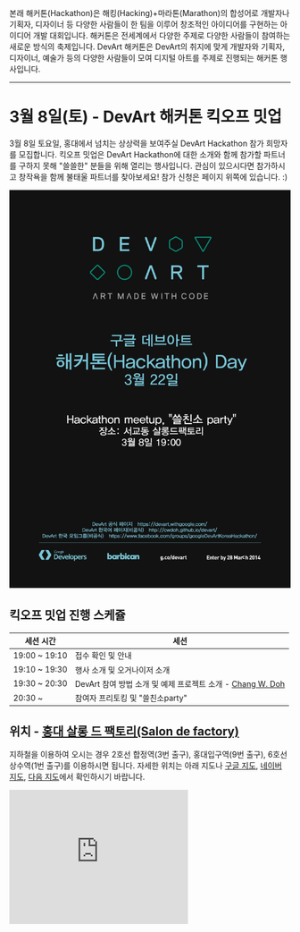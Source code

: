 본래 해커톤(Hackathon)은 해킹(Hacking)+마라톤(Marathon)의 합성어로 개발자나 기획자, 디자이너 등 다양한 사람들이 한 팀을 이루어 창조적인 아이디어를 구현하는 아이디어 개발 대회입니다. 해커톤은 전세계에서 다양한 주제로 다양한 사람들이 참여하는 새로운 방식의 축제입니다. DevArt 해커톤은 DevArt의 취지에 맞게 개발자와 기획자, 디자이너, 예술가 등의 다양한 사람들이 모여 디지털 아트를 주제로 진행되는 해커톤 행사입니다.

---

# 3월 8일(토) - DevArt 해커톤 킥오프 밋업

3월 8일 토요일, 홍대에서 넘치는 상상력을 보여주실 DevArt Hackathon 참가 희망자를 모집합니다. 킥오프 밋업은 DevArt Hackathon에 대한 소개와 함께 참가할 파트너를 구하지 못해 "쓸쓸한" 분들을 위해 열리는 행사입니다. 관심이 있으시다면 참가하시고 창작욕을 함께 불태울 파트너를 찾아보세요! 참가 신청은 페이지 위쪽에 있습니다. :)

<div class="text-center">
  <img style="max-width: 100%; max-height: 100%" src="./images/hackathon-fest.jpg" alt="해커톤 포스터"/>
</div>

## 킥오프 밋업 진행 스케쥴

| 세션 시간 | 세션 |
|---|---|
| 19:00 ~ 19:10 | 접수 확인 및 안내 |
| 19:10 ~ 19:30 | 행사 소개 및 오거나이저 소개 |
| 19:30 ~ 20:30 | DevArt 참여 방법 소개 및 예제 프로젝트 소개 - [Chang W. Doh](http://html5rocksko.blogspot.com) |
| 20:30 ~  | 참여자 프리토킹 및 "쓸친소party" |

## 위치 - [홍대 살롱 드 팩토리(Salon de factory)](https://www.facebook.com/SalonDeFactory)

지하철을 이용하여 오시는 경우 2호선 합정역(3번 출구), 홍대입구역(9번 출구), 6호선 상수역(1번 출구)를 이용하시면 됩니다. 자세한 위치는 아래 지도나 [구글 지도](https://goo.gl/maps/n0WuB), [네이버 지도](http://map.naver.com/local/siteview.nhn?code=19886105), [다음 지도](http://place.map.daum.net/8106600)에서 확인하시기 바랍니다.

<div class="text-center">
<iframe src="https://www.google.com/maps/embed?pb=!1m14!1m8!1m3!1d395.39574479494655!2d126.9218593!3d37.55115359999999!3m2!1i1024!2i768!4f13.1!3m3!1m2!1s0x357c98dacacac473%3A0x71e86b1715c1dd36!2z7IK066Gx65Oc7Yyp7Yag66as!5e0!3m2!1sko!2skr!4v1394080769546" width="320" height="240" frameborder="0" style="border:0"></iframe>
</div>

